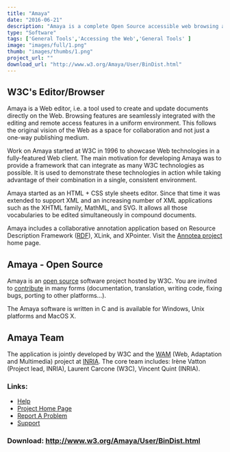 ```yaml
---
title: "Amaya"
date: "2016-06-21"
description: "Amaya is a complete Open Source accessible web browsing and authoring environment from WC3"
type: "Software"
tags: ['General Tools','Accessing the Web','General Tools' ]
image: "images/full/1.png"
thumb: "images/thumbs/1.png"
project_url: ""
download_url: "http://www.w3.org/Amaya/User/BinDist.html"
---
```

W3C's Editor/Browser
--------------------

Amaya is a Web editor, i.e. a tool used to create and update documents directly on the Web. Browsing features are seamlessly integrated with the editing and remote access features in a uniform environment. This follows the original vision of the Web as a space for collaboration and not just a one-way publishing medium.

Work on Amaya started at W3C in 1996 to showcase Web technologies in a fully-featured Web client. The main motivation for developing Amaya was to provide a framework that can integrate as many W3C technologies as possible. It is used to demonstrate these technologies in action while taking advantage of their combination in a single, consistent environment.

Amaya started as an HTML + CSS style sheets editor. Since that time it was extended to support XML and an increasing number of XML applications such as the XHTML family, MathML, and SVG. It allows all those vocabularies to be edited simultaneously in compound documents.

Amaya includes a collaborative annotation application based on Resource Description Framework (<a href="" rdf="">RDF</a>), XLink, and XPointer. Visit the <a href="">Annotea project</a> home page.

Amaya - Open Source
-------------------

Amaya is an <a href="">open source</a> software project hosted by W3C. You are invited to <a actors.html="" href="">contribute</a> in many forms (documentation, translation, writing code, fixing bugs, porting to other platforms...).

The Amaya software is written in C and is available for Windows, Unix platforms and MacOS X.

Amaya Team
----------

The application is jointly developed by W3C and the <a href="">WAM</a> (Web, Adaptation and Multimedia) project at <a href="">INRIA</a>. The core team includes: Irène Vatton (Project lead, INRIA), Laurent Carcone (W3C), Vincent Quint (INRIA).

### Links:
- <a href="http://www.w3.org/Amaya/User/Overview.html">Help</a>
- <a href="http://www.w3.org/Amaya/Overview.html">Project Home Page</a>
- <a href="http://www.w3.org/Amaya/User/Bugs.html">Report A Problem</a>
- <a href="http://www.w3.org/Amaya/User/Mailing.html">Support</a>

### Download: http://www.w3.org/Amaya/User/BinDist.html 